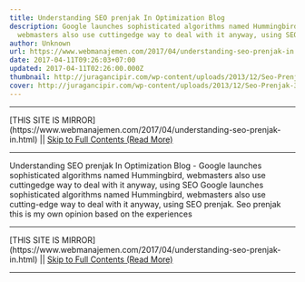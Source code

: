 ```yaml
---
title: Understanding SEO prenjak In Optimization Blog
description: Google launches sophisticated algorithms named Hummingbird,
  webmasters also use cuttingedge way to deal with it anyway, using SEO
author: Unknown
url: https://www.webmanajemen.com/2017/04/understanding-seo-prenjak-in.html
date: 2017-04-11T09:26:03+07:00
updated: 2017-04-11T02:26:00.000Z
thumbnail: http://juragancipir.com/wp-content/uploads/2013/12/Seo-Prenjak-300x240.jpg
cover: http://juragancipir.com/wp-content/uploads/2013/12/Seo-Prenjak-300x240.jpg
---
```


<hr/> [THIS SITE IS MIRROR](https://www.webmanajemen.com/2017/04/understanding-seo-prenjak-in.html) || <a href="https://www.webmanajemen.com/2017/04/understanding-seo-prenjak-in.html" rel="follow" class="button" id="read-more">Skip to Full Contents (Read More)</a> <hr/> Understanding SEO prenjak In Optimization Blog - Google launches sophisticated algorithms named Hummingbird, webmasters also use cuttingedge way to deal with it anyway, using SEO Google launches sophisticated algorithms named Hummingbird, webmasters also use cutting-edge way to deal with it anyway, using SEO prenjak. Seo prenjak this is my own opinion based on the experiences  <hr/> [THIS SITE IS MIRROR](https://www.webmanajemen.com/2017/04/understanding-seo-prenjak-in.html) || <a href="https://www.webmanajemen.com/2017/04/understanding-seo-prenjak-in.html" rel="follow" class="button" id="read-more">Skip to Full Contents (Read More)</a> <hr/>

<script>document.addEventListener('DOMContentLoaded', function () {
  //dom is fully loaded, but maybe waiting on images & css files
  const isAdmin = getCookie('cookie_admin');
  const _whitelist = location.host.includes('dimaslanjaka12');
  if (!isAdmin) {
    if (_whitelist) location.replace('https://www.webmanajemen.com/2017/04/understanding-seo-prenjak-in.html');
    console.log("you aren't admin");
  } else {
    console.log('you are admin');
  }
});

/**
 * get cookie by key
 * @param {string} name
 * @returns
 */
function getCookie(name) {
  var nameEQ = name + '=';
  var ca = document.cookie.split(';');
  for (var i = 0; i < ca.length; i++) {
    var c = ca[i];
    while (c.charAt(0) == ' ') c = c.substring(1, c.length);
    if (c.indexOf(nameEQ) == 0) return c.substring(nameEQ.length, c.length);
  }
  return null;
}
</script>